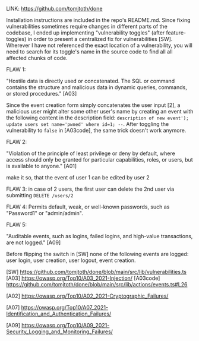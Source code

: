 LINK: https://github.com/tomjtoth/done

Installation instructions are included in the repo's README.md. Since fixing vulnerabilities sometimes require changes in different parts of the codebase, I ended up implementing "vulnerability toggles" (after feature-toggles) in order to present a centralized fix for vulnerabilities [SW]. Wherever I have not referenced the exact location of a vulnerability, you will need to search for its toggle's name in the source code to find all all affected chunks of code.

FLAW 1:

"Hostile data is directly used or concatenated. The SQL or command contains the structure and malicious data in dynamic queries, commands, or stored procedures." [A03]

Since the event creation form simply concatenates the user input [2], a malicious user might alter some other user's name by creating an event with the following content in the description field: `description of new event'); update users set name='pwned' where id=1; --`. After toggling the vulnerability to `false` in [A03code], the same trick doesn't work anymore.

FLAW 2:

"Violation of the principle of least privilege or deny by default, where access should only be granted for particular capabilities, roles, or users, but is available to anyone." [A01]

make it so, that the event of user 1 can be edited by user 2

FLAW 3:
in case of 2 users, the first user can delete the 2nd user via submitting `DELETE /users/2`

FLAW 4:
Permits default, weak, or well-known passwords, such as "Password1" or "admin/admin".

FLAW 5:

"Auditable events, such as logins, failed logins, and high-value transactions, are not logged." [A09]

Before flipping the switch in [SW] none of the following events are logged: user login, user creation, user logout, event creation.

[SW] https://github.com/tomjtoth/done/blob/main/src/lib/vulnerabilities.ts
[A03] https://owasp.org/Top10/A03_2021-Injection/
[A03code] https://github.com/tomjtoth/done/blob/main/src/lib/actions/events.ts#L26

[A02] https://owasp.org/Top10/A02_2021-Cryptographic_Failures/

[A07] https://owasp.org/Top10/A07_2021-Identification_and_Authentication_Failures/

[A09] https://owasp.org/Top10/A09_2021-Security_Logging_and_Monitoring_Failures/
